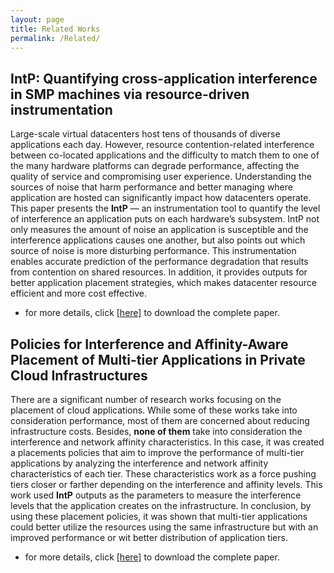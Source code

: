 ```yaml
---
layout: page
title: Related Works
permalink: /Related/
---
```




## IntP: Quantifying cross-application interference in SMP machines via resource-driven instrumentation


Large-scale virtual datacenters host tens of thousands of diverse applications each day. However, resource contention-related interference between co-located applications
and the difficulty to match them to one of the many hardware platforms can degrade performance, affecting the quality of
service and compromising user experience. Understanding the sources of noise that harm performance and better managing where application are hosted can significantly impact how datacenters operate. This paper presents the **IntP** — an instrumentation tool to quantify the level of interference an application puts on each hardware’s subsystem. IntP not only measures the
amount of noise an application is susceptible and the interference
applications causes one another, but also points out which source of noise is more disturbing performance. This instrumentation
enables accurate prediction of the performance degradation that results from contention on shared resources. In addition,
it provides outputs for better application placement strategies, which makes datacenter resource efficient and more cost effective.

* for more details, click [[here]](https://drive.google.com/file/d/1qC0-ji4InuWvAPo1LI7tUnYjZh0TKXvc/view?usp=sharing) to download the complete paper.



## Policies for Interference and Affinity-Aware Placement of Multi-tier Applications in Private Cloud Infrastructures


There are a significant number of research works focusing on the placement of cloud applications. While some of these works take into consideration performance, most of them are concerned about reducing infrastructure costs. Besides, **none of them** take into consideration the interference and network affinity characteristics. In this case, it was created a placements policies that aim to improve the performance of multi-tier applications by analyzing the interference and network affinity characteristics of each tier. These characteristics work as a force pushing tiers closer or farther depending on the interference and affinity levels. This work used **IntP** outputs as the parameters to measure the interference levels that the application creates on the infrastructure. In conclusion, by using these placement policies, it was shown that multi-tier applications could better utilize the resources using the same infrastructure but with an improved performance or wit better distribution of application tiers.

* for more details, click [[here]](http://www.lbd.dcc.ufmg.br/colecoes/wscad/2017/020.pdf) to download the complete paper.

